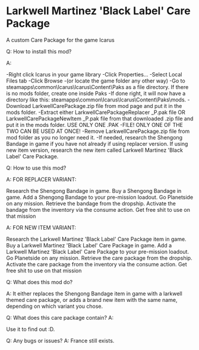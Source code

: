 # Larkwell Martinez 'Black Label' Care Package
A custom Care Package for the game Icarus

Q: How to install this mod?

A:

-Right click Icarus in your game library
-Click Properties...
-Select Local Files tab
-Click Browse
-(or locate the game folder any other way)
-Go to steamapps\common\Icarus\Icarus\Content\Paks as a file directory. If there is no mods folder, create one inside Paks
-If done right, it will now have a directory like this: steamapps\common\Icarus\Icarus\Content\Paks\mods.
-Download LarkwellCarePackage.zip file from mod page and put it in the mods folder.
-Extract either LarkwellCarePackageReplacer _P.pak file OR LarkwellCarePackageNewItem _P.pak file from that downloaded .zip file and put it in the mods folder. USE ONLY ONE .PAK -FILE! ONLY ONE OF THE TWO CAN BE USED AT ONCE!
-Remove LarkwellCarePackage.zip file from mod folder as you no longer need it.
-If needed, research the Shengong Bandage in game if you have not already if using replacer version. If using new item version, research the new item called Larkwell Martinez 'Black Label' Care Package.


Q: How to use this mod?

A: FOR REPLACER VARIANT:

Research the Shengong Bandage in game.
Buy a Shengong Bandage in game.
Add a Shengong Bandage to your pre-mission loadout.
Go Planetside on any mission.
Retrieve the bandage from the dropship.
Activate the bandage from the inventory via the consume action.
Get free shit to use on that mission

A: FOR NEW ITEM VARIANT:

Research the Larkwell Martinez 'Black Label' Care Package item in game.
Buy a Larkwell Martinez 'Black Label' Care Package in game.
Add a Larkwell Martinez 'Black Label' Care Package to your pre-mission loadout.
Go Planetside on any mission.
Retrieve the care package from the dropship.
Activate the care package from the inventory via the consume action.
Get free shit to use on that mission

Q: What does this mod do? 

A: It either replaces the Shengong Bandage item in game with a larkwell themed care package, or adds a brand new item with the same name, depending on which variant you chose.


Q: What does this care package contain? A:

Use it to find out :D.

Q: Any bugs or issues?
A: France still exists.
